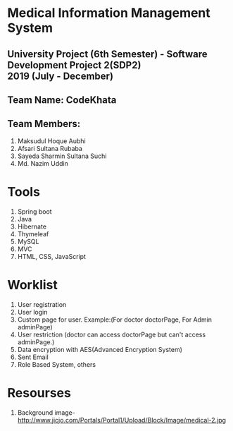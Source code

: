 # Medical Information Management System
## University Project (6th Semester) - Software Development Project 2(SDP2) <br> 2019 (July - December)  
## Team Name: CodeKhata
## Team Members: 
1. Maksudul Hoque Aubhi                        
2. Afsari Sultana Rubaba                        
3. Sayeda Sharmin Sultana Suchi          
4. Md. Nazim Uddin 


# Tools<br>
1. Spring boot <br>
2. Java
2. Hibernate   <br>
3. Thymeleaf <br>
4. MySQL
5. MVC
6. HTML, CSS, JavaScript

# Worklist<br>
1. User registration
2. User login
3. Custom page for user. Example:(For doctor doctorPage, For Admin adminPage)
4. User restriction (doctor can access doctorPage but can't access adminPage.)
5. Data encryption with AES(Advanced Encryption System)
6. Sent Email
7. Role Based System, others

# Resourses<br>
1. Background image- http://www.jicjo.com/Portals/Portal1/Upload/Block/Image/medical-2.jpg

